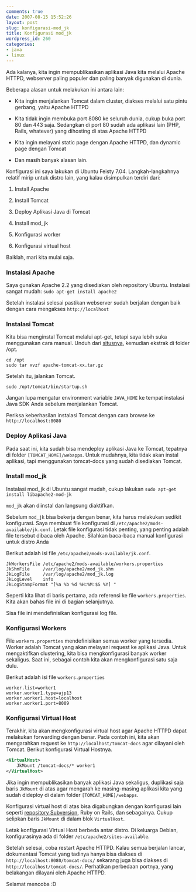 ```yaml
---
comments: true
date: 2007-08-15 15:52:26
layout: post
slug: konfigurasi-mod_jk
title: Konfigurasi mod_jk
wordpress_id: 260
categories:
- java
- linux
---
```


Ada kalanya, kita ingin mempublikasikan aplikasi Java kita melalui Apache HTTPD, webserver paling populer dan paling banyak digunakan di dunia. 

Beberapa alasan untuk melakukan ini antara lain: 




  * Kita ingin menjalankan Tomcat dalam cluster, diakses melalui satu pintu gerbang, yaitu Apache HTTPD


  * Kita tidak ingin membuka port 8080 ke seluruh dunia, cukup buka port 80 dan 443 saja. Sedangkan di port 80 sudah ada aplikasi lain (PHP, Rails, whatever) yang dihosting di atas Apache HTTPD


  * Kita ingin melayani static page dengan Apache HTTPD, dan dynamic page dengan Tomcat


  * Dan masih banyak alasan lain.



Konfigurasi ini saya lakukan di Ubuntu Feisty 7.04. Langkah-langkahnya relatif mirip untuk distro lain, yang kalau disimpulkan terdiri dari: 


  1. Install Apache


  2. Install Tomcat


  3. Deploy Aplikasi Java di Tomcat


  4. Install mod_jk


  5. Konfigurasi worker


  6. Konfigurasi virtual host



Baiklah, mari kita mulai saja. 




### Instalasi Apache


Saya gunakan Apache 2.2 yang disediakan oleh repository Ubuntu. Instalasi sangat mudah: 
`sudo apt-get install apache2`

Setelah instalasi selesai pastikan webserver sudah berjalan dengan baik dengan cara mengakses `http://localhost`



### Instalasi Tomcat


Kita bisa menginstal Tomcat melalui apt-get, tetapi saya lebih suka menggunakan cara manual. 
Unduh dari [situsnya](http://tomcat.apache.org), kemudian ekstrak di folder /opt. 

    
```
cd /opt
sudo tar xvzf apache-tomcat-xx.tar.gz
```



Setelah itu, jalankan Tomcat. 

    
```
sudo /opt/tomcat/bin/startup.sh
```



Jangan lupa mengatur environment variable `JAVA_HOME` ke tempat instalasi Java SDK Anda sebelum menjalankan Tomcat.

Periksa keberhasilan instalasi Tomcat dengan cara browse ke `http://localhost:8080`



### Deploy Aplikasi Java


Pada saat ini, kita sudah bisa mendeploy aplikasi Java ke Tomcat, tepatnya di folder `[TOMCAT_HOME]/webapps`. 
Untuk mudahnya, kita tidak akan instal aplikasi, tapi menggunakan tomcat-docs yang sudah disediakan Tomcat. 



### Install mod_jk


Instalasi mod_jk di Ubuntu sangat mudah, cukup lakukan `sudo apt-get install libapache2-mod-jk`

`mod_jk` akan diinstal dan langsung diaktifkan. 

Sebelum `mod_jk` bisa bekerja dengan benar, kita harus melakukan sedikit konfigurasi. Saya membuat file konfigurasi di `/etc/apache2/mods-available/jk.conf`. 
Letak file konfigurasi tidak penting, yang penting adalah file tersebut dibaca oleh Apache. Silahkan baca-baca manual konfigurasi untuk distro Anda

Berikut adalah isi file `/etc/apache2/mods-available/jk.conf`. 

    
```
JkWorkersFile /etc/apache2/mods-available/workers.properties
JkShmFile     /var/log/apache2/mod_jk.shm
JkLogFile     /var/log/apache2/mod_jk.log
JkLogLevel    info
JkLogStampFormat "[%a %b %d %H:%M:$S %Y] "
```



Seperti kita lihat di baris pertama, ada referensi ke file `workers.properties`. Kita akan bahas file ini di bagian selanjutnya.

Sisa file ini mendefinisikan konfigurasi log file. 



### Konfigurasi Workers


File `workers.properties` mendefinisikan semua worker yang tersedia. Worker adalah Tomcat yang akan melayani request ke aplikasi Java. Untuk mengaktifkan clustering, kita bisa mengkonfigurasi banyak worker sekaligus.
Saat ini, sebagai contoh kita akan mengkonfigurasi satu saja dulu. 

Berikut adalah isi file `workers.properties`

    
```
worker.list=worker1
worker.worker1.type=ajp13
worker.worker1.host=localhost
worker.worker1.port=8009
```





### Konfigurasi Virtual Host


Terakhir, kita akan mengkonfigurasi virtual host agar Apache HTTPD dapat melakukan forwarding dengan benar. Pada contoh ini, kita akan mengarahkan request ke `http://localhost/tomcat-docs` agar dilayani oleh Tomcat. Berikut konfigurasi Virtual Hostnya. 

    
``` xml
<VirtualHost>
    JkMount /tomcat-docs/* worker1
</VirtualHost>
```


Jika ingin mempublikasikan banyak aplikasi Java sekaligus, duplikasi saja baris `JkMount` di atas agar mengarah ke masing-masing aplikasi kita yang sudah dideploy di dalam folder `[TOMCAT_HOME]/webapps`. 

Konfigurasi virtual host di atas bisa digabungkan dengan konfigurasi lain seperti [repository Subversion](http://endy.artivisi.com/blog/aplikasi/instalasi-subversion/), Ruby on Rails, dan sebagainya. Cukup selipkan baris `JkMount` di dalam blok `VirtualHost`. 

Letak konfigurasi Virtual Host berbeda antar distro. Di keluarga Debian, konfigurasinya ada di folder `/etc/apache2/sites-available`.

Setelah selesai, coba restart Apache HTTPD. Kalau semua berjalan lancar, dokumentasi Tomcat yang tadinya hanya bisa diakses di `http://localhost:8080/tomcat-docs/` sekarang juga bisa diakses di `http://localhost/tomcat-docs/`. Perhatikan perbedaan portnya, yang belakangan dilayani oleh Apache HTTPD.

Selamat mencoba :D
